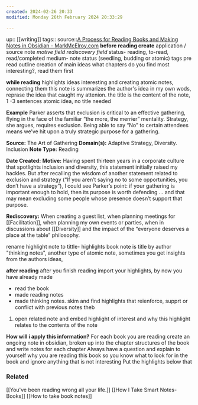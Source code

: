 ```yaml
---
created: 2024-02-26 20:33
modified: Monday 26th February 2024 20:33:29

---
```

up::  [[writing]]
tags::
source::[A Process for Reading Books and Making Notes in Obsidian - MarkMcElroy.com](https://markmcelroy.com/a-process-for-reading-books-and-making-notes-in-obsidian/)
**before reading create**
application / source note
_motive field_
_rediscovery field_
status- reading, to-read, read/completed
medium-
note status (seedling, budding or atomic)
tags
pre read outline creation of main ideas
	what chapters do you find most interesting?, read them first

**while reading**
highlights ideas interesting and creating atomic notes, connecting them
	this note is summarizes the author's idea in my own wods,
	reprase the idea that caught my attenion. the title is the content of the note, 1 -3 sentences atomic idea, no title needed


**Example**
Parker asserts that exclusion is critical to an effective gathering, flying in the face of the familiar “the more, the merrier” mentality. Strategy, she argues, requires exclusion. Being able to say “No” to certain attendees means we’ve hit upon a truly strategic purpose for a gathering.

**Source:** The Art of Gathering
**Domain(s):** Adaptive Strategy, Diversity. Inclusion
**Note Type:** Reading

**Date Created:**
**Motive:** Having spent thirteen years in a corporate culture that spotlights inclusion and diversity, this statement initially raised my hackles. But after recalling the wisdom of another statement related to exclusion and strategy (“If you aren’t saying no to some opportunities, you don’t have a strategy”), I could see Parker’s point: if your gathering is important enough to hold, then its purpose is worth defending … and that may mean excluding some people whose presence doesn’t support that purpose.

**Rediscovery:** When creating a guest list, when planning meetings for [[Facilitation]], when planning my own events or parties, when in discussions about [[Diversity]] and the impact of the “everyone deserves a place at the table” philosophy.


rename highlight note to tittle- highlights
book note is title by author
 "thinking notes", another type of atomic note, sometimes you get insights from the authors ideas,

**after reading**
after you finish reading import your highlights, by now you have already made
- read the book
- made reading notes
- made thinking notes.
skim and find highlights that reienforce, supprt or conflict with previous notes
theb
1. open related note and embed highlight of interest and why this highlight relates to the contents of the note


**How will i apply this information?**
For each book you are reading create an ongoing note in obsidian, broken up into the chapter structures of the book and write notes for each chapter
Always have a question and explain to yourself why you are reading this book so you know what to look for in the book and ignore anything that is not interesting
Put the highlights below that


### Related
[[You've been reading wrong all your life.]]
[[How I Take Smart Notes- Books]]
[[How to take book notes]]
